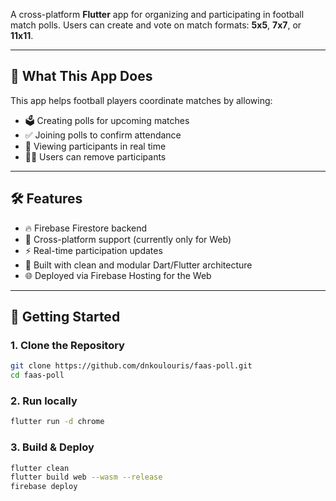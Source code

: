 A cross-platform **Flutter** app for organizing and participating in football match polls. Users can create and vote on match formats: **5x5**, **7x7**, or **11x11**.

---

## 🧠 What This App Does

This app helps football players coordinate matches by allowing:

- 🗳 Creating polls for upcoming matches
- ✅ Joining polls to confirm attendance
- 👥 Viewing participants in real time
- 🧑‍💼 Users can remove participants

---

## 🛠 Features

- 🔥 Firebase Firestore backend
- 📱 Cross-platform support (currently only for Web)
- ⚡ Real-time participation updates
- 🧱 Built with clean and modular Dart/Flutter architecture
- 🌐 Deployed via Firebase Hosting for the Web

---

## 🚀 Getting Started

### 1. Clone the Repository
```bash
git clone https://github.com/dnkoulouris/faas-poll.git
cd faas-poll
```

### 2. Run locally
```bash
flutter run -d chrome
```

### 3. Build & Deploy
```bash
flutter clean
flutter build web --wasm --release
firebase deploy
```


